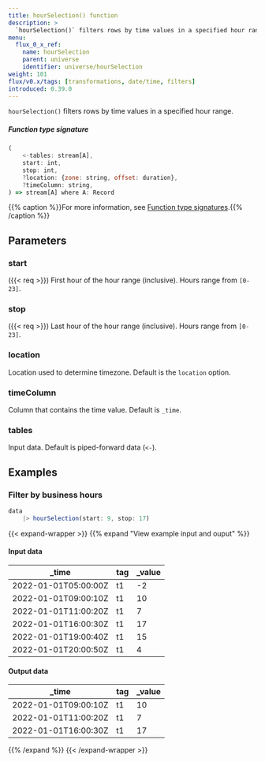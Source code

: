 ```yaml
---
title: hourSelection() function
description: >
  `hourSelection()` filters rows by time values in a specified hour range.
menu:
  flux_0_x_ref:
    name: hourSelection
    parent: universe
    identifier: universe/hourSelection
weight: 101
flux/v0.x/tags: [transformations, date/time, filters]
introduced: 0.39.0
---
```


<!------------------------------------------------------------------------------

IMPORTANT: This page was generated from comments in the Flux source code. Any
edits made directly to this page will be overwritten the next time the
documentation is generated. 

To make updates to this documentation, update the function comments above the
function definition in the Flux source code:

https://github.com/influxdata/flux/blob/master/stdlib/universe/universe.flux#L989-L997

Contributing to Flux: https://github.com/influxdata/flux#contributing
Fluxdoc syntax: https://github.com/influxdata/flux/blob/master/docs/fluxdoc.md

------------------------------------------------------------------------------->

`hourSelection()` filters rows by time values in a specified hour range.



##### Function type signature

```js
(
    <-tables: stream[A],
    start: int,
    stop: int,
    ?location: {zone: string, offset: duration},
    ?timeColumn: string,
) => stream[A] where A: Record
```

{{% caption %}}For more information, see [Function type signatures](/flux/v0.x/function-type-signatures/).{{% /caption %}}

## Parameters

### start
({{< req >}})
First hour of the hour range (inclusive). Hours range from `[0-23]`.



### stop
({{< req >}})
Last hour of the hour range (inclusive). Hours range from `[0-23]`.



### location

Location used to determine timezone. Default is the `location` option.



### timeColumn

Column that contains the time value. Default is `_time`.



### tables

Input data. Default is piped-forward data (`<-`).




## Examples

### Filter by business hours

```js
data
    |> hourSelection(start: 9, stop: 17)

```

{{< expand-wrapper >}}
{{% expand "View example input and ouput" %}}

#### Input data

| _time                | tag  | _value  |
| -------------------- | ---- | ------- |
| 2022-01-01T05:00:00Z | t1   | -2      |
| 2022-01-01T09:00:10Z | t1   | 10      |
| 2022-01-01T11:00:20Z | t1   | 7       |
| 2022-01-01T16:00:30Z | t1   | 17      |
| 2022-01-01T19:00:40Z | t1   | 15      |
| 2022-01-01T20:00:50Z | t1   | 4       |


#### Output data

| _time                | tag  | _value  |
| -------------------- | ---- | ------- |
| 2022-01-01T09:00:10Z | t1   | 10      |
| 2022-01-01T11:00:20Z | t1   | 7       |
| 2022-01-01T16:00:30Z | t1   | 17      |

{{% /expand %}}
{{< /expand-wrapper >}}

